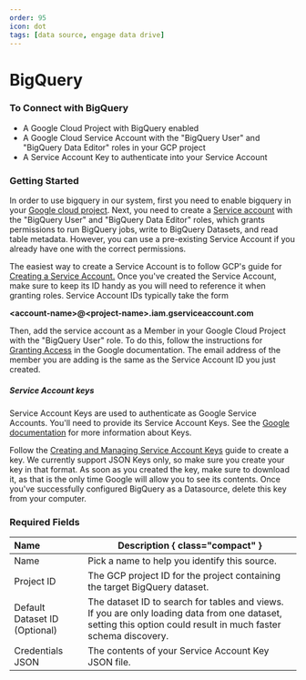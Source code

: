 ```yaml
---
order: 95
icon: dot
tags: [data source, engage data drive]
---
```


# BigQuery

### To Connect with BigQuery
- A Google Cloud Project with BigQuery enabled
- A Google Cloud Service Account with the "BigQuery User" and "BigQuery Data Editor" roles in your GCP project
- A Service Account Key to authenticate into your Service Account

### Getting Started
In order to use bigquery in our system, first you need to enable bigquery in your [Google cloud project](https://cloud.google.com/bigquery). Next, you need to create a [Service account](https://cloud.google.com/iam/docs/service-account-overview) with the "BigQuery User" and "BigQuery Data Editor" roles, which grants permissions to run BigQuery jobs, write to BigQuery Datasets, and read table metadata. However, you can use a pre-existing Service Account if you already have one with the correct permissions.

The easiest way to create a Service Account is to follow GCP's guide for [Creating a Service Account.](https://cloud.google.com/iam/docs/service-accounts-create) Once you've created the Service Account, make sure to keep its ID handy as you will need to reference it when granting roles. Service Account IDs typically take the form

__\<account-name>@\<project-name>.iam.gserviceaccount.com__

Then, add the service account as a Member in your Google Cloud Project with the "BigQuery User" role. To do this, follow the instructions for [Granting Access](https://cloud.google.com/iam/docs/granting-changing-revoking-access#granting-console) in the Google documentation. The email address of the member you are adding is the same as the Service Account ID you just created.

##### Service Account keys
Service Account Keys are used to authenticate as Google Service Accounts. You'll need to provide its Service Account Keys. See the [Google documentation](https://cloud.google.com/iam/docs/service-account-overview#service_account_keys) for more information about Keys.

Follow the [Creating and Managing Service Account Keys](https://cloud.google.com/iam/docs/keys-create-delete) guide to create a key. We currently support JSON Keys only, so make sure you create your key in that format. As soon as you created the key, make sure to download it, as that is the only time Google will allow you to see its contents. Once you've successfully configured BigQuery as a Datasource, delete this key from your computer.

### Required Fields
Name  | Description { class="compact" }
:---  | ---
Name  | Pick a name to help you identify this source.
Project ID  | The GCP project ID for the project containing the target BigQuery dataset.
Default Dataset ID (Optional)  | The dataset ID to search for tables and views. If you are only loading data from one dataset, setting this option could result in much faster schema discovery.
Credentials JSON  | The contents of your Service Account Key JSON file.
